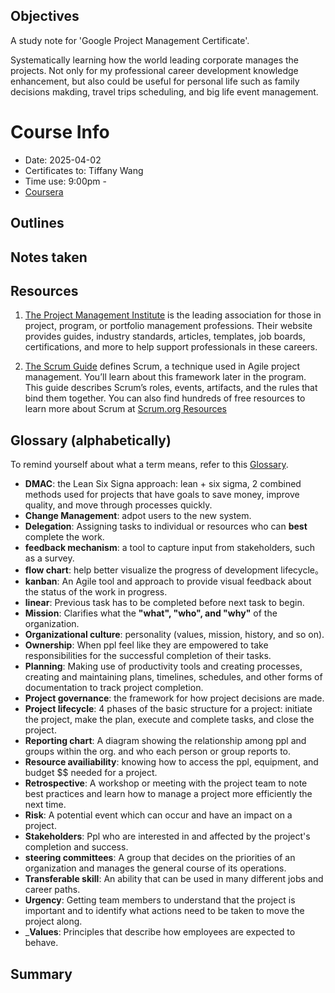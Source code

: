 ## Objectives
A study note for 'Google Project Management Certificate'.

Systematically learning how the world leading corporate manages the projects. Not only for my professional career development knowledge enhancement, but also could be useful for personal life such as family decisions makding, travel trips scheduling, and big life event management.

# Course Info
* Date: 2025-04-02
* Certificates to: Tiffany Wang
* Time use: 9:00pm - 
* [Coursera](https://www.coursera.org/learn/project-management-foundations/supplement/qaLq3/helpful-resources-to-get-started)

## Outlines


## Notes taken


## Resources

1. [The Project Management Institute](https://www.pmi.org/)
 is the leading association for those in project, program, or portfolio management professions. Their website provides guides, industry standards, articles, templates, job boards, certifications, and more to help support professionals in these careers.

2. [The Scrum Guide](https://scrumguides.org/index.html)
 defines Scrum, a technique used in Agile project management. You’ll learn about this framework later in the program. This guide describes Scrum’s roles, events, artifacts, and the rules that bind them together. You can also find hundreds of free resources to learn more about Scrum at [Scrum.org Resources](https://www.scrum.org/resources)
 

## Glossary (alphabetically)
To remind yourself about what a term means, refer to this [Glossary](https://docs.google.com/document/d/1jtDR7d9daVgqnhBZnm17SBthdKVQ2hyPfGdl2f-v3Uk/edit?tab=t.0).
* __DMAC__: the Lean Six Signa approach: lean + six sigma, 2 combined methods used for projects that have goals to save money, improve quality, and move through processes quickly.
* __Change Management__: adpot users to the new system.
* __Delegation__: Assigning tasks to individual or resources who can **best** complete the work.
* __feedback mechanism__: a tool to capture input from stakeholders, such as a survey.
* __flow chart__: help better visualize the progress of development lifecycle。
* __kanban__: An Agile tool and approach to provide visual feedback about the status of the work in progress.
* __linear__: Previous task has to be completed before next task to begin.
* __Mission__: Clarifies what the **"what", "who", and "why"** of the organization.
* __Organizational culture__: personality (values, mission, history, and so on).
* __Ownership__: When ppl feel like they are empowered to take responsibilities for the successful completion of their tasks.
* __Planning__: Making use of productivity tools and creating processes, creating and maintaining plans, timelines, schedules, and other forms of documentation to track project completion.
* __Project governance__: the framework for how project decisions are made.
* __Project lifecycle__: 4 phases of the basic structure for a project: initiate the project, make the plan, execute and complete tasks, and close the project.
* __Reporting chart__: A diagram showing the relationship among ppl and groups within the org. and who each person or group reports to.
* __Resource availiability__: knowing how to access the ppl, equipment, and budget $$ needed for a project.
* __Retrospective__: A workshop or meeting with the project team to note best practices and learn how to manage a project more efficiently the next time.
* __Risk__: A potential event which can occur and have an impact on a project.
* __Stakeholders__: Ppl who are interested in and affected by the project's completion and success.
* __steering committees__: A group that decides on the priorities of an organization and manages the general course of its operations.
* __Transferable skill__: An ability that can be used in many different jobs and career paths.
* __Urgency__: Getting team members to understand that the project is important and to identify what actions need to be taken to move the project along.
* ___Values__: Principles that describe how employees are expected to behave.


## Summary